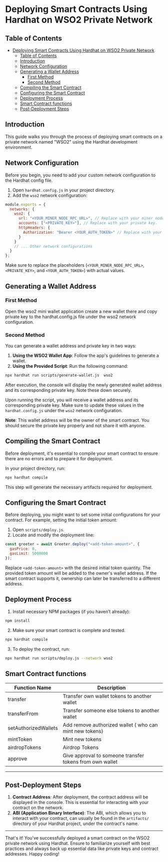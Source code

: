 # Deploying Smart Contracts Using Hardhat on WSO2 Private Network

## Table of Contents

- [Deploying Smart Contracts Using Hardhat on WSO2 Private Network](#deploying-smart-contracts-using-hardhat-on-wso2-private-network)
  - [Table of Contents](#table-of-contents)
  - [Introduction](#introduction)
  - [Network Configuration](#network-configuration)
  - [Generating a Wallet Address](#generating-a-wallet-address)
    - [First Method](#first-method)
    - [Second Method](#second-method)
  - [Compiling the Smart Contract](#compiling-the-smart-contract)
  - [Configuring the Smart Contract](#configuring-the-smart-contract)
  - [Deployment Process](#deployment-process)
  - [Smart Contract functions](#smart-contract-functions)
  - [Post-Deployment Steps](#post-deployment-steps)

## Introduction

This guide walks you through the process of deploying smart contracts on a private network named "WSO2" using the Hardhat development environment.

## Network Configuration

Before you begin, you need to add your custom network configuration to the Hardhat config file.

1. Open `hardhat.config.js` in your project directory.
2. Add the `wso2` network configuration:

```javascript
module.exports = {
  networks: {
    wso2: {
      url: "<YOUR_MINER_NODE_RPC_URL>", // Replace with your miner node URL.
      accounts: ["<PRIVATE_KEY>"], // Replace with your private key.
      httpHeaders: {
        Authorization: "Bearer <YOUR_AUTH_TOKEN>" // Replace with your authentication token if required.
      }
    }
    // ... Other network configurations
  }
};
```

Make sure to replace the placeholders (`<YOUR_MINER_NODE_RPC_URL>`, `<PRIVATE_KEY>`, and `<YOUR_AUTH_TOKEN>`) with actual values.

## Generating a Wallet Address

### First Method

Open the wso2 mini wallet application create a new wallet there and copy private key to the hardhat.config.js file under the wso2 network configuration.

### Second Method

You can generate a wallet address and private key in two ways:

1. **Using the WSO2 Wallet App**: Follow the app's guidelines to generate a wallet.
2. **Using the Provided Script**: Run the following command:

```bash
npx hardhat run scripts/generate-wallet.js  wso2
```

After execution, the console will display the newly generated wallet address and its corresponding private key. Note these down securely.

Upon running the script, you will receive a wallet address and its corresponding private key. Make sure to update these values in the `hardhat.config.js` under the `wso2` network configuration.

**Note**: This wallet address will be the owner of the smart contract. You should secure the private key properly and not share it with anyone.

## Compiling the Smart Contract

Before deployment, it's essential to compile your smart contract to ensure there are no errors and to prepare it for deployment.

In your project directory, run:

```bash
npx hardhat compile
```

This step will generate the necessary artifacts required for deployment.

## Configuring the Smart Contract

Before deploying, you might want to set some initial configurations for your contract. For example, setting the initial token amount:

1. Open `scripts/deploy.js`.
2. Locate and modify the deployment line:

```javascript
const greeter = await Greeter.deploy("<add-token-amount>", {
  gasPrice: 0,
  gasLimit: 5000000
});
```

Replace `<add-token-amount>` with the desired initial token quantity. The provided token amount will be added to the owner's wallet address. If the smart contract supports it, ownership can later be transferred to a different address.

## Deployment Process

1. Install necessary NPM packages (if you haven’t already):

```bash
npm install
```

2. Make sure your smart contract is complete and tested.

```bash
npx hardhat compile
```

3. To deploy the contract, run:

```bash
npx hardhat run scripts/deploy.js --network wso2
```

## Smart Contract functions

| Function Name        | Description                                              |
| -------------------- | -------------------------------------------------------- |
| transfer             | Transfer own wallet tokens to another wallet             |
| transferFrom         | Transfer someone else tokens to another wallet           |
| setAuthorizedWallets | Add remove authorized wallet ( who can mint new tokens)  |
| mintToken            | Mint new tokens                                          |
| airdropTokens        | Airdrop Tokens                                           |
| approve              | Give approval to someone transfer tokens from own wallet |

---

## Post-Deployment Steps

1. **Contract Address**: After deployment, the contract address will be displayed in the console. This is essential for interacting with your contract on the network.
2. **ABI (Application Binary Interface)**: The ABI, which allows you to interact with your contract, can usually be found in the `artifacts/` directory of your Hardhat project, under the contract's name.

---

That's it! You've successfully deployed a smart contract on the WSO2 private network using Hardhat. Ensure to familiarize yourself with best practices and always back up essential data like private keys and contract addresses. Happy coding!
